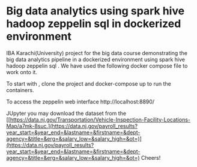 # Big data analytics using spark hive hadoop zeppelin sql in dockerized environment
IBA Karachi(University) project for the big data course demonstrating the big data analytics pipeline in a dockerized environment using spark hive hadoop zeppelin sql . We have used the following docker compose file to work onto it.

To start with , clone the project and docker-compose up to run the containers.

To access the zeppelin web interface
http://localhost:8890/

JUpyter you may download the dataset from the
[[https://data.nj.gov/Transportation/Vehicle-Inspection-Facility-Locations-Map/a7mk-8suc.](https://data.nj.gov/payroll_results?year_start=&year_end=&lastname=&firstname=&dept-agency=&title=&erg=&salary_low=&salary_high=&ot=)](https://data.nj.gov/payroll_results?year_start=&year_end=&lastname=&firstname=&dept-agency=&title=&erg=&salary_low=&salary_high=&ot=)
Cheers!



